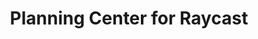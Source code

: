 ---
title: Planning Center for Raycast
direct_url: https://www.raycast.com/caleb531/planning-center
category: raycast
description: Look up people in your church's Planning Center with Raycast
---